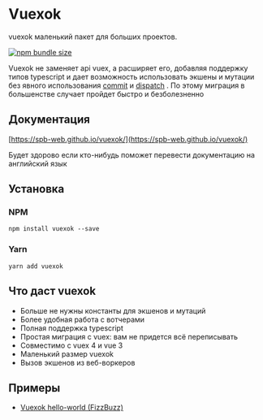 # Vuexok

vuexok маленький пакет для больших проектов. 

[![npm bundle size](https://img.shields.io/bundlephobia/minzip/vuexok?color=%233eaf7c&style=for-the-badge&logo=appveyor)](https://bundlephobia.com/result?p=vuexok)

Vuexok не заменяет api vuex, а расширяет его, добавляя поддержку типов typescript и дает возможность использовать экшены и мутации без явного использования [commit](https://vuex.vuejs.org/guide/mutations.html) и [dispatch](https://vuex.vuejs.org/guide/actions.html#dispatching-actions) .
По этому миграция в большенстве случает пройдет быстро и безболезненно

## Документация
[https://spb-web.github.io/vuexok/](https://spb-web.github.io/vuexok/)

Будет здорово если кто-нибудь поможет перевести документацию на английский язык

## Установка
### NPM
```
npm install vuexok --save
```

### Yarn
```
yarn add vuexok
```

## Что даст vuexok
- Больше не нужны константы для экшенов и мутаций
- Более удобная работа с вотчерами
- Полная поддержка typescript
- Простая миграция с vuex: вам не придется всё переписывать
- Совместимо с vuex 4 и vue 3
- Маленький размер vuexok
- Вызов экшенов из веб-воркеров

## Примеры
- [Vuexok hello-world (FizzBuzz)](https://codesandbox.io/s/vuexok-hello-world-fizzbuzz-9phvr?eslint=1&fontsize=14&hidenavigation=1&module=%2Fsrc%2FApp.vue&theme=dark)